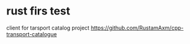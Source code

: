 # rust firs test 
client for tarsport catalog project https://github.com/RustamAxm/cpp-transport-catalogue
